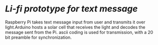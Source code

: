 # ***Li-fi prototype for text message***
Raspberry Pi takes text message input from user and transmits it over light.Arduino hosts a solar cell that receives the light and decodes the message sent from the Pi.
ascii coding is used for transmission, with a 20 bit preamble for synchronization.
